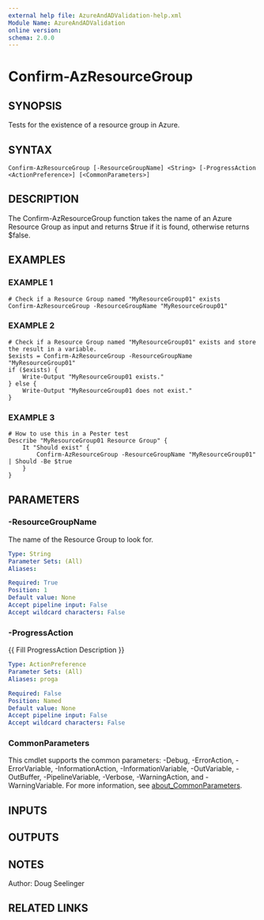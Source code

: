 ```yaml
---
external help file: AzureAndADValidation-help.xml
Module Name: AzureAndADValidation
online version:
schema: 2.0.0
---
```


# Confirm-AzResourceGroup

## SYNOPSIS
Tests for the existence of a resource group in Azure.

## SYNTAX

```
Confirm-AzResourceGroup [-ResourceGroupName] <String> [-ProgressAction <ActionPreference>] [<CommonParameters>]
```

## DESCRIPTION
The Confirm-AzResourceGroup function takes the name of an Azure Resource Group as input and returns $true if it is 
found, otherwise returns $false.

## EXAMPLES

### EXAMPLE 1
```
# Check if a Resource Group named "MyResourceGroup01" exists
Confirm-AzResourceGroup -ResourceGroupName "MyResourceGroup01"
```

### EXAMPLE 2
```
# Check if a Resource Group named "MyResourceGroup01" exists and store the result in a variable.
$exists = Confirm-AzResourceGroup -ResourceGroupName "MyResourceGroup01"
if ($exists) {
    Write-Output "MyResourceGroup01 exists."
} else {
    Write-Output "MyResourceGroup01 does not exist."
}
```

### EXAMPLE 3
```
# How to use this in a Pester test
Describe "MyResourceGroup01 Resource Group" {
    It "Should exist" {
        Confirm-AzResourceGroup -ResourceGroupName "MyResourceGroup01" | Should -Be $true
    }
}
```

## PARAMETERS

### -ResourceGroupName
The name of the Resource Group to look for.

```yaml
Type: String
Parameter Sets: (All)
Aliases:

Required: True
Position: 1
Default value: None
Accept pipeline input: False
Accept wildcard characters: False
```

### -ProgressAction
{{ Fill ProgressAction Description }}

```yaml
Type: ActionPreference
Parameter Sets: (All)
Aliases: proga

Required: False
Position: Named
Default value: None
Accept pipeline input: False
Accept wildcard characters: False
```

### CommonParameters
This cmdlet supports the common parameters: -Debug, -ErrorAction, -ErrorVariable, -InformationAction, -InformationVariable, -OutVariable, -OutBuffer, -PipelineVariable, -Verbose, -WarningAction, and -WarningVariable. For more information, see [about_CommonParameters](http://go.microsoft.com/fwlink/?LinkID=113216).

## INPUTS

## OUTPUTS

## NOTES
Author: Doug Seelinger

## RELATED LINKS
